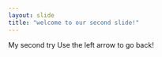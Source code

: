 ```yaml
---
layout: slide
title: "welcome to our second slide!"
---
```

My second try
Use the left arrow to go back!
